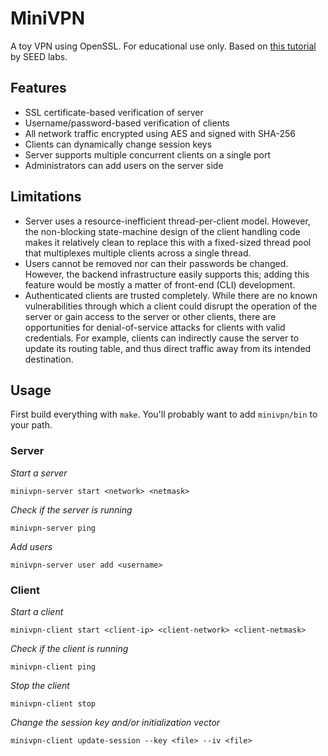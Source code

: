 # MiniVPN

A toy VPN using OpenSSL. For educational use only.
Based on [this tutorial](http://www.cis.syr.edu/~wedu/seed/Labs_12.04/Networking/VPN/VPN.pdf) by SEED labs.

## Features

* SSL certificate-based verification of server
* Username/password-based verification of clients
* All network traffic encrypted using AES and signed with SHA-256
* Clients can dynamically change session keys
* Server supports multiple concurrent clients on a single port
* Administrators can add users on the server side

## Limitations

* Server uses a resource-inefficient thread-per-client model. However, the non-blocking state-machine design of the client handling code makes it relatively clean to replace this with a fixed-sized thread pool that multiplexes multiple clients across a single thread.
* Users cannot be removed nor can their passwords be changed. However, the backend infrastructure easily supports this; adding this feature would be mostly a matter of front-end (CLI) development.
* Authenticated clients are trusted completely. While there are no known vulnerabilities through which a client could disrupt the operation of the server or gain access to the server or other clients, there are opportunities for denial-of-service attacks for clients with valid credentials. For example, clients can indirectly cause the server to update its routing table, and thus direct traffic away from its intended destination.

## Usage

First build everything with `make`. You'll probably want to add `minivpn/bin` to your path.

### Server

_Start a server_

```
minivpn-server start <network> <netmask>
```

_Check if the server is running_

```
minivpn-server ping
```

_Add users_

```
minivpn-server user add <username>
```

### Client

_Start a client_

```
minivpn-client start <client-ip> <client-network> <client-netmask>
```

_Check if the client is running_

```
minivpn-client ping
```

_Stop the client_

```
minivpn-client stop
```

_Change the session key and/or initialization vector_

```
minivpn-client update-session --key <file> --iv <file>
```

